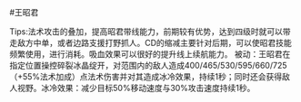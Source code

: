 #王昭君

Tips:法术攻击的叠加，提高昭君带线能力，前期较有优势，达到四级时就可以带走敌方中单，或者边路支援打野抓人。CD的缩减主要针对后期，可以使昭君技能频繁使用，进行消耗。吸血效果可以很好的提升线上续航能力。
被动：王昭君在指定位置操控碎裂冰晶绽开，对范围内的敌人造成400/465/530/595/660/725（+55%法术加成）点法术伤害并对其造成冰冷效果，持续1秒；同时还会获得敌人视野。冰冷效果：减少目标50%移动速度与30%攻击速度持续1秒。
